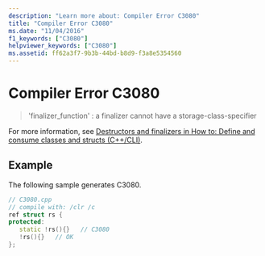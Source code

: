 ```yaml
---
description: "Learn more about: Compiler Error C3080"
title: "Compiler Error C3080"
ms.date: "11/04/2016"
f1_keywords: ["C3080"]
helpviewer_keywords: ["C3080"]
ms.assetid: ff62a3f7-9b3b-44bd-b8d9-f3a8e5354560
---
```

# Compiler Error C3080

> 'finalizer_function' : a finalizer cannot have a storage-class-specifier

For more information, see [Destructors and finalizers in How to: Define and consume classes and structs (C++/CLI)](../../dotnet/how-to-define-and-consume-classes-and-structs-cpp-cli.md#BKMK_Destructors_and_finalizers).

## Example

The following sample generates C3080.

```cpp
// C3080.cpp
// compile with: /clr /c
ref struct rs {
protected:
   static !rs(){}   // C3080
   !rs(){}   // OK
};
```
